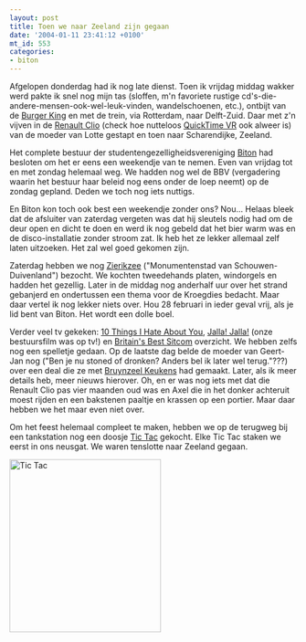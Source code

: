 ```yaml
---
layout: post
title: Toen we naar Zeeland zijn gegaan
date: '2004-01-11 23:41:12 +0100'
mt_id: 553
categories:
- biton
---
```

Afgelopen donderdag had ik nog late dienst. Toen ik vrijdag middag wakker werd pakte ik snel nog mijn tas (sloffen, m'n favoriete rustige cd's-die-andere-mensen-ook-wel-leuk-vinden, wandelschoenen, etc.), ontbijt van de <a href="http://www.whopper.nl/">Burger King</a> en met de trein, via Rotterdam, naar Delft-Zuid. Daar met z'n vijven in de <a href="http://www.renault.nl/modellen/ContentTemplate5.asp?car=02&soort=&nMenuID=1629&page=1">Renault Clio</a> (check hoe nutteloos <a href="http://www.apple.com/quicktime/products/qt/overview/qtvr.html">QuickTime VR</a> ook alweer is) van de moeder van Lotte gestapt en toen naar Scharendijke, Zeeland.

Het complete bestuur der studentengezelligheidsvereniging <a href="http://www.biton.nl/">Biton</a> had besloten om het er eens een weekendje van te nemen. Even van vrijdag tot en met zondag helemaal weg. We hadden nog wel de BBV (vergadering waarin het bestuur haar beleid nog eens onder de loep neemt) op de zondag gepland. Deden we toch nog iets nuttigs.

En Biton kon toch ook best een weekendje zonder ons? Nou... Helaas bleek dat de afsluiter van zaterdag vergeten was dat hij sleutels nodig had om de deur open en dicht te doen en werd ik nog gebeld dat het bier warm was en de disco-installatie zonder stroom zat. Ik heb het ze lekker allemaal zelf laten uitzoeken. Het zal wel goed gekomen zijn.

Zaterdag hebben we nog <a href="http://www.schouwen.net/zierikzee/">Zierikzee</a> ("Monumentenstad van Schouwen-Duivenland") bezocht. We kochten tweedehands platen, windorgels en hadden het gezellig. Later in de middag nog anderhalf uur over het strand gebanjerd en ondertussen een thema voor de Kroegdies bedacht. Maar daar vertel ik nog lekker niets over. Hou 28 februari in ieder geval vrij, als je lid bent van Biton. Het wordt een dolle boel.

Verder veel tv gekeken: <a href="http://www.imdb.com/title/tt0147800/">10 Things I Hate About You</a>, <a href="http://www.imdb.com/title/tt0269389/">Jalla! Jalla!</a> (onze bestuursfilm was op tv!) en <a href="http://www.bbc.co.uk/sitcom/">Britain's Best Sitcom</a> overzicht. We hebben zelfs nog een spelletje gedaan. Op de laatste dag belde de moeder van Geert-Jan nog ("Ben je nu stoned of dronken? Anders bel ik later wel terug."???) over een deal die ze met <a href="http://www.bruynzeelkeukens.nl/">Bruynzeel Keukens</a> had gemaakt. Later, als ik meer details heb, meer nieuws hierover. Oh, en er was nog iets met dat die Renault Clio pas vier maanden oud was en Axel die in het donker achteruit moest rijden en een bakstenen paaltje en krassen op een portier. Maar daar hebben we het maar even niet over.

Om het feest helemaal compleet te maken, hebben we op de terugweg bij een tankstation nog een doosje <a href="http://www.tictac.cz/">Tic Tac</a> gekocht. Elke Tic Tac staken we eerst in ons neusgat. We waren tenslotte naar Zeeland gegaan.

<img alt="Tic Tac" src="{{ site.url }}/images/tictac.jpg" width="265" height="303" />

